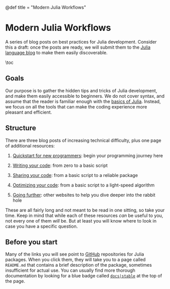 @def title = "Modern Julia Workflows"

# Modern Julia Workflows

A series of blog posts on best practices for Julia development.
Consider this a draft: once the posts are ready, we will submit them to the [Julia language blog](https://julialang.org/blog/) to make them easily discoverable.

\toc

## Goals

Our purpose is to gather the hidden tips and tricks of Julia development, and make them easily accessible to beginners.
We do not cover syntax, and assume that the reader is familiar enough with the [basics of Julia](https://julialang.org/learning/).
Instead, we focus on all the tools that can make the coding experience more pleasant and efficient.

## Structure

There are three blog posts of increasing technical difficulty, plus one page of additional resources:

1. [Quickstart for new programmers](/pages/quickstart/): begin your programming journey here

2. [Writing your code](/pages/writing/): from zero to a basic script

3. [Sharing your code](/pages/sharing/): from a basic script to a reliable package

4. [Optimizing your code](/pages/optimizing/): from a basic script to a light-speed algorithm

5. [Going further](/pages/further/): other websites to help you dive deeper into the rabbit hole

These are all fairly long and not meant to be read in one sitting, so take your time.
Keep in mind that while each of these resources _can_ be useful to you, not every one of them _will_ be.
But at least you will know where to look in case you have a specific question.

## Before you start

Many of the links you will see point to [GitHub](https://github.com/) repositories for Julia packages.
When you click them, they will take you to a page called `README.md` that contains a brief description of the package, sometimes insufficient for actual use.
You can usually find more thorough documentation by looking for a blue badge called [`docs|stable`](https://img.shields.io/badge/docs-stable-blue.svg) at the top of the page.
